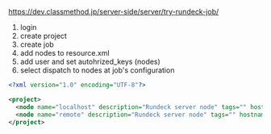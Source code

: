 
https://dev.classmethod.jp/server-side/server/try-rundeck-job/


1. login
2. create project
3. create job
4. add nodes to resource.xml
5. add user and set autohrized_keys (nodes)
6. select dispatch to nodes at job's configuration

```xml
<?xml version="1.0" encoding="UTF-8"?>

<project>
  <node name="localhost" description="Rundeck server node" tags="" hostname="localhost" osArch="amd64" osFamily="unix" osName="Linux" osVersion="4.9.76-38.79.amzn2.x86_64" username="rundeck"/>
  <node name="remote" description="Rundeck server node" tags="" hostname="172.31.1.1" osArch="amd64" osFamily="unix" osName="Linux" osVersion="4.9.76-38.79.amzn2.x86_64" username="rundeck"/>
</project>
```
